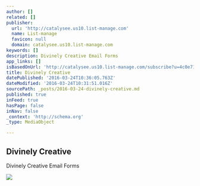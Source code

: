 ```yaml
---
author: []
related: []
publisher:
  url: 'http://catalysee.us10.list-manage.com'
  name: List-manage
  favicon: null
  domain: catalysee.us10.list-manage.com
keywords: []
description: Divinely Creative Email Forms
app_links: []
isBasedOnUrl: 'http://catalysee.us10.list-manage.com/subscribe?u=4c0e713e797d19e4805b7c52b&id=c2a7329296'
title: Divinely Creative
datePublished: '2016-03-24T10:36:05.763Z'
dateModified: '2016-03-24T10:31:51.016Z'
sourcePath: _posts/2016-03-24-divinely-creative.md
published: true
inFeed: true
hasPage: false
inNav: false
_context: 'http://schema.org'
_type: MediaObject

---
```

<article style=""><h1>Divinely Creative</h1><p>Divinely Creative Email Forms</p><img src="https://gallery.mailchimp.com/4c0e713e797d19e4805b7c52b/images/f42ff958-a5c7-49c0-98ef-15e0e96719f1.png" /></article>